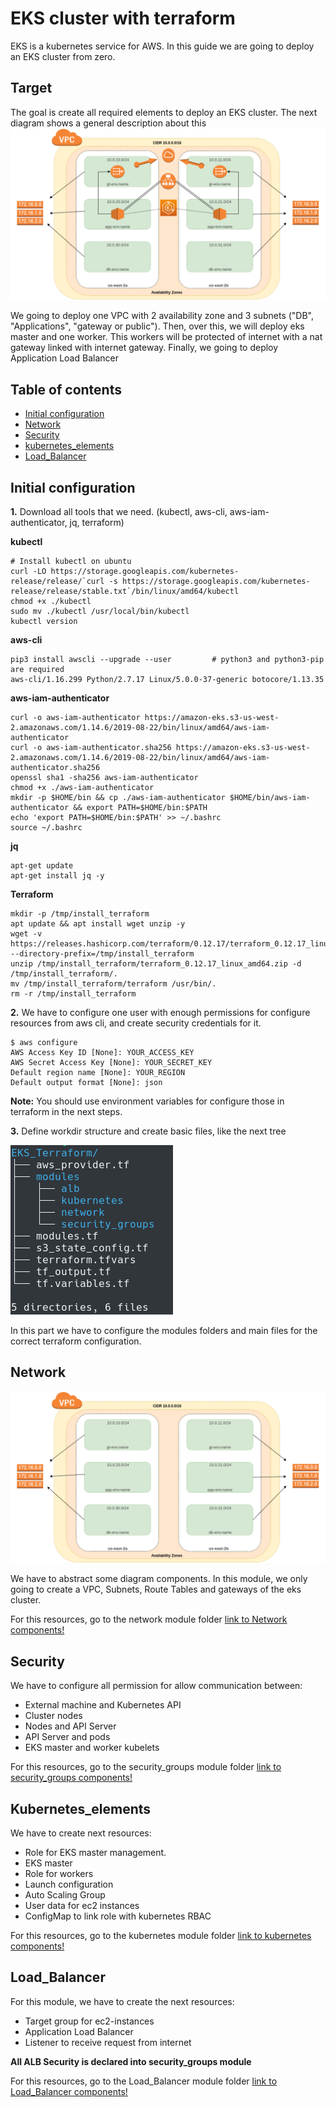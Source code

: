 # EKS cluster with terraform

EKS is a kubernetes service for AWS. In this guide we are going to deploy an EKS cluster from zero.

## Target
The goal is create all required elements to deploy an EKS cluster. The next diagram shows a general description about this
![EKS cluster graph](images/cluster_diagram.png)

We going to deploy one VPC with 2 availability zone and 3 subnets ("DB", "Applications", "gateway or public"). Then, over this, we will deploy eks master and one worker. This workers will be protected of internet with a nat gateway linked with internet gateway. Finally, we going to deploy Application Load Balancer

## Table of contents

* [Initial configuration](#initial_configuration)
* [Network](#network)
* [Security](#security)
* [kubernetes_elements](#kubernetes_elements)
* [Load_Balancer](#load_balancer)

## Initial configuration

**1.** Download all tools that we need. (kubectl, aws-cli, aws-iam-authenticator, jq, terraform)

**kubectl**
```
# Install kubectl on ubuntu
curl -LO https://storage.googleapis.com/kubernetes-release/release/`curl -s https://storage.googleapis.com/kubernetes-release/release/stable.txt`/bin/linux/amd64/kubectl
chmod +x ./kubectl
sudo mv ./kubectl /usr/local/bin/kubectl
kubectl version
```

**aws-cli**
```
pip3 install awscli --upgrade --user         # python3 and python3-pip are required 
aws-cli/1.16.299 Python/2.7.17 Linux/5.0.0-37-generic botocore/1.13.35
```

**aws-iam-authenticator**
```
curl -o aws-iam-authenticator https://amazon-eks.s3-us-west-2.amazonaws.com/1.14.6/2019-08-22/bin/linux/amd64/aws-iam-authenticator
curl -o aws-iam-authenticator.sha256 https://amazon-eks.s3-us-west-2.amazonaws.com/1.14.6/2019-08-22/bin/linux/amd64/aws-iam-authenticator.sha256
openssl sha1 -sha256 aws-iam-authenticator
chmod +x ./aws-iam-authenticator
mkdir -p $HOME/bin && cp ./aws-iam-authenticator $HOME/bin/aws-iam-authenticator && export PATH=$HOME/bin:$PATH
echo 'export PATH=$HOME/bin:$PATH' >> ~/.bashrc
source ~/.bashrc
```

**jq**
```
apt-get update
apt-get install jq -y
```

**Terraform**
```
mkdir -p /tmp/install_terraform
apt update && apt install wget unzip -y
wget -v https://releases.hashicorp.com/terraform/0.12.17/terraform_0.12.17_linux_amd64.zip --directory-prefix=/tmp/install_terraform
unzip /tmp/install_terraform/terraform_0.12.17_linux_amd64.zip -d /tmp/install_terraform/.
mv /tmp/install_terraform/terraform /usr/bin/.
rm -r /tmp/install_terraform
```

**2.** We have to configure one user with enough permissions for configure resources from aws cli, and create security credentials for it.
```
$ aws configure
AWS Access Key ID [None]: YOUR_ACCESS_KEY
AWS Secret Access Key [None]: YOUR_SECRET_KEY
Default region name [None]: YOUR_REGION
Default output format [None]: json
```
**Note:** You should use environment variables for configure those in terraform in the next steps.

**3.** Define workdir structure and create basic files, like the next tree

![structure workdir](images/workdir_structure.png)

In this part we have to configure the modules folders and main files for the correct terraform configuration.

## Network
![structure workdir](images/network_module.png)

We have to abstract some diagram components. In this module, we only going to create a VPC, Subnets, Route Tables and gateways of the eks cluster.

For this resources, go to the network module folder [link to Network components!](modules/network)

## Security

We have to configure all permission for allow communication between:
* External machine and Kubernetes API
* Cluster nodes
* Nodes and API Server
* API Server and pods
* EKS master and worker kubelets

For this resources, go to the security_groups module folder [link to security_groups components!](modules/security_groups)

## Kubernetes_elements

We have to create next resources:

* Role for EKS master management.
* EKS master
* Role for workers
* Launch configuration
* Auto Scaling Group
* User data for ec2 instances
* ConfigMap to link role with kubernetes RBAC

For this resources, go to the kubernetes module folder [link to kubernetes components!](modules/kubernetes)

## Load_Balancer

For this module, we have to create the next resources:
* Target group for ec2-instances
* Application Load Balancer
* Listener to receive request from internet

**All ALB Security is declared into security_groups module**

For this resources, go to the Load_Balancer module folder [link to Load_Balancer components!](modules/alb)


